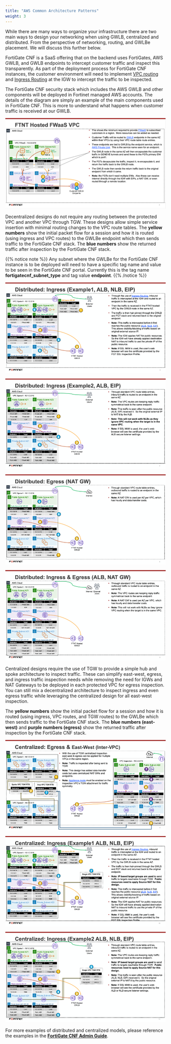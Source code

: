 ```yaml
---
title: "AWS Common Architecture Patterns"
weight: 3
---
```



While there are many ways to organize your infrastructure there are two main ways to design your networking when using GWLB, centralized and distributed. From the perspective of networking, routing, and GWLBe placement. We will discuss this further below.

FortiGate CNF is a SaaS offering that on the backend uses FortiGates, AWS GWLB, and GWLB endpoints to intercept customer traffic and inspect this transparently. As part of the deployment process for FortiGate CNF instances, the customer environment will need to implement [VPC routing](https://docs.aws.amazon.com/vpc/latest/userguide/route-table-options.html) and [Ingress Routing](https://aws.amazon.com/blogs/aws/new-vpc-ingress-routing-simplifying-integration-of-third-party-appliances/) at the IGW to intercept the traffic to be inspected.

The FortiGate CNF security stack which includes the AWS GWLB and other components will be deployed in Fortinet managed AWS accounts. The details of the diagram are simply an example of the main components used in FortiGate CNF. This is more to understand what happens when customer traffic is received at our GWLB.

![](image-cap-1.png)

Decentralized designs do not require any routing between the protected VPC and another VPC through TGW. These designs allow simple service insertion with minimal routing changes to the VPC route tables. The **yellow numbers** show the initial packet flow for a session and how it is routed (using ingress and VPC routes) to the GWLBe endpoint which then sends traffic to the FortiGate CNF stack. The **blue numbers** show the returned traffic after inspection by the FortiGate CNF stack.

{{% notice note %}}
Any subnet where the GWLBe for the FortiGate CNF instance is to be deployed will need to have a specific tag name and value to be seen in the FortiGate CNF portal. Currently this is the tag name **fortigatecnf_subnet_type** and tag value **endpoint**.
{{% /notice %}}

![](image-cap-2.png)

![](image-cap-3.png)

![](image-cap-4.png)

![](image-cap-5.png)

Centralized designs require the use of TGW to provide a simple hub and spoke architecture to inspect traffic. These can simplify east-west, egress, and ingress traffic inspection needs while removing the need for IGWs and NAT Gateways to be deployed in each protected VPC for egress inspection. You can still mix a decentralized architecture to inspect ingress and even egress traffic while leveraging the centralized design for all east-west inspection.

The **yellow numbers** show the initial packet flow for a session and how it is routed (using ingress, VPC routes, and TGW routes) to the GWLBe which then sends traffic to the FortiGate CNF stack. The **blue numbers (east-west)** and **purple numbers (egress)** show the returned traffic after inspection by the FortiGate CNF stack.

![](image-cap-6.png)

![](image-cap-7.png)

![](image-cap-8.png)

For more examples of distributed and centralized models, please reference the examples in the [**FortiGate CNF Admin Guide**](https://docs.fortinet.com/document/fortigate-cnf/latest/administration-guide/325439/deployment-scenarios).
